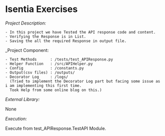 # Isentia Exercises

 _Project Description:_
 
    - In this project we have Tested the API response code and content.
    - Verifying the Response is in List.
    - Saving the all the required Response in output file.
    
  _Project Component:
  
    - Test Methods      : /tests/test_APIResponse.py
    - Helper Function   : /src/APIHelper.py
    - Config            : /constants.py
    - Output(csv files) : /outputs/
    - Decorator Log     : /logs/
      (Tried to implement the Decorator Log part but facing some issue as i am implementing this first time.
      Took Help from some online blog on this.)
      
  _External Library:_ 
  
  None
  
  _Execution:_ 
  
  Execute from test_APIResponse.TestAPI Module.
    
    
